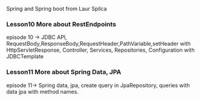 Spring and Spring boot from Laur Spilca

### Lesson10 More about RestEndpoints

episode 10 -> JDBC API, RequestBody,ResponseBody,RequestHeader,PathVariable,setHeader with HttpServletResponse, Controller, Services, Repositories, Configuration with JDBCTemplate

### Lesson11 More about Spring Data, JPA

episode 11-> Spring data, jpa, create query in JpaRepository, queries with data jpa with method names.
